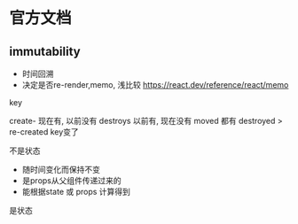 # 官方文档

## immutability

- 时间回溯
- 决定是否re-render,memo, 浅比较 <https://react.dev/reference/react/memo>

key

create- 现在有, 以前没有
destroys  以前有, 现在没有
moved 都有
destroyed > re-created key变了

不是状态

- 随时间变化而保持不变
- 是props从父组件传递过来的
- 能根据state 或 props 计算得到

是状态
